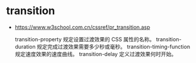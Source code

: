 


# transition


 - https://www.w3school.com.cn/cssref/pr_transition.asp

    transition-property	规定设置过渡效果的 CSS 属性的名称。
    transition-duration	规定完成过渡效果需要多少秒或毫秒。
    transition-timing-function	规定速度效果的速度曲线。
    transition-delay  定义过渡效果何时开始。
